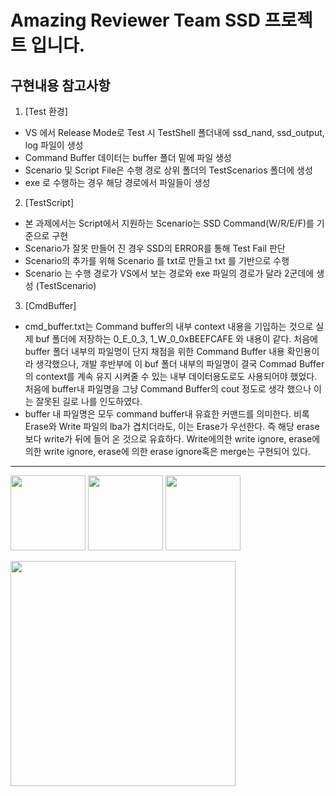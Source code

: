 # Amazing Reviewer Team SSD 프로젝트 입니다.

## 구현내용 참고사항
1. [Test 환경]
- VS 에서 Release Mode로 Test 시 TestShell 폴더내에 ssd_nand, ssd_output, log 파일이 생성
- Command Buffer 데이터는 buffer 폴더 밑에 파일 생성
- Scenario 및 Script File은 수행 경로 상위 폴더의 TestScenarios 폴더에 생성
- exe 로 수행하는 경우 해당 경로에서 파일들이 생성
 
2. [TestScript]
- 본 과제에서는 Script에서 지원하는 Scenario는 SSD Command(W/R/E/F)를 기준으로 구현
- Scenario가 잘못 만들어 진 경우 SSD의 ERROR를 통해 Test Fail 판단
- Scenario의 추가를 위해 Scenario 를 txt로 만들고 txt 를 기반으로 수행
- Scenario 는 수행 경로가 VS에서 보는 경로와 exe 파일의 경로가 달라 2군데에 생성 (TestScenario)

3. [CmdBuffer]
- cmd_buffer.txt는 Command buffer의 내부 context 내용을 기입하는 것으로 실제 buf 폴더에 저장하는 0_E_0_3, 1_W_0_0xBEEFCAFE 와 내용이 같다.
처음에 buffer 폴더 내부의 파일명이 단지 채점을 위한 Command Buffer 내용 확인용이라 생각했으나, 개발 후반부에 이 buf 폴더 내부의 파일명이 
결국 Commad Buffer의 context를 계속 유지 시켜줄 수 있는 내부 데이터용도로도 사용되어야 했었다. 
처음에 buffer내 파일명을 그냥 Command Buffer의 cout 정도로 생각 했으나 이는 잘못된 길로 나를 인도하였다.
- buffer 내 파일명은 모두 command buffer내 유효한 커맨드를 의미한다. 비록 Erase와 Write 파일의 lba가 겹치더라도, 이는 Erase가 우선한다. 즉 해당 erase보다 write가 뒤에 들어 온 것으로 유효하다.
Write에의한 write ignore, erase에 의한 write ignore, erase에 의한 erase ignore혹은 merge는 구현되어 있다.


---
<img src ="https://encrypted-tbn0.gstatic.com/images?q=tbn:ANd9GcQEFq__WA1GsvqVFhNqU_Hx0h1J424IeyClmQ&s" width=120></img>
<img src="https://lettering.org/wp-content/uploads/2023/11/t.jpg" width=120> </img>
<img src = "https://scontent-ssn1-1.xx.fbcdn.net/v/t39.30808-6/299799697_455431886597333_3598393631017228322_n.png?stp=dst-png_s960x960&_nc_cat=109&ccb=1-7&_nc_sid=cc71e4&_nc_ohc=zxMxCidHWGIQ7kNvwHDeWS8&_nc_oc=AdmyR1OD0ZZ_7llG4VjIu2VmhpHSo-HWLvsi5Q0ddIZ9pL8mJcvK818e4koNA535_mg&_nc_zt=23&_nc_ht=scontent-ssn1-1.xx&_nc_gid=0MmvMeTbxzcXbhRmGsTobw&oh=00_AfJ10_tfY_eySS6u1NO0fQWPdlKhY8atIMwoO6QL3wyong&oe=68232FF7" height=120></img>

<img src="https://m.media-amazon.com/images/I/61dvFjB0lJL._AC_UF894,1000_QL80_.jpg" width=360> </img>

